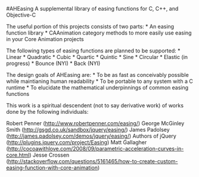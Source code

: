 #AHEasing
A supplemental library of easing functions for C, C++, and Objective-C

The useful portion of this projects consists of two parts:
	* An easing function library
	* CAAnimation category methods to more easily use easing in your Core Animation projects

The following types of easing functions are planned to be supported:
	* Linear
	* Quadratic
	* Cubic
	* Quartic
	* Quintic
	* Sine
	* Circular
	* Elastic (in progress)
	* Bounce (NYI)
	* Back (NYI)
	
The design goals of AHEasing are:
	* To be as fast as conceivably possible while maintianing human readability
	* To be portable to any system with a C runtime
	* To elucidate the mathematical underpinnings of common easing functions

This work is a spiritual descendent (not to say derivative work) of works done by the following individuals:

Robert Penner (http://www.robertpenner.com/easing/)
George McGinley Smith (http://gsgd.co.uk/sandbox/jquery/easing/)
James Padolsey (http://james.padolsey.com/demos/jquery/easing/)
Authors of jQuery (http://plugins.jquery.com/project/Easing)
Matt Gallagher (http://cocoawithlove.com/2008/09/parametric-acceleration-curves-in-core.html)
Jesse Crossen (http://stackoverflow.com/questions/5161465/how-to-create-custom-easing-function-with-core-animation)
